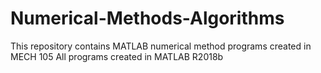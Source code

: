 # Numerical-Methods-Algorithms
This repository contains MATLAB numerical method programs created in MECH 105
All programs created in MATLAB R2018b

